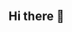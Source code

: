 ## Hi there 👋

<!--
**KarimElgammal/KarimElgammal** is a ✨ _special_ ✨ repository because its `README.md` (this file) appears on your GitHub profile.

Here are some ideas to get you started:

- 🔭 I’m currently working on ...
- 🌱 I’m currently learning quantum computing with special emphasis on quantum chemistry simulations on quantum computers
- 👯 I’m looking to collaborate on quantum computing projects, material informatics and simulations at the atomistic scale, football data analytics
- 🤔 I’m looking for help with ...
- 💬 Ask me about ...
- 📫 How to reach me: ...
- 😄 Pronouns: ...
- ⚡ Fun fact: ...
-->
